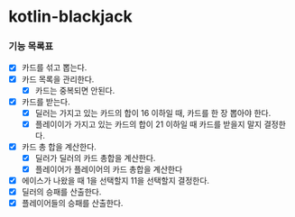 # kotlin-blackjack

### 기능 목록표

- [x] 카드를 섞고 뽑는다.
- [x] 카드 목록을 관리한다.
  - [x] 카드는 중복되면 안된다.
- [x] 카드를 받는다.
  - [x] 딜러는 가지고 있는 카드의 합이 16 이하일 때, 카드를 한 장 뽑아야 한다.
  - [x] 플레이이가 가지고 있는 카드의 합이 21 이하일 때 카드를 받을지 말지 결정한다.
- [x] 카드 총 합을 계산한다.
  - [x] 딜러가 딜러의 카드 총합을 계산한다.
  - [x] 플레이어가 플레이어의 카드 총합을 계산한다
- [x] 에이스가 나왔을 때 1을 선택할지 11을 선택할지 결정한다.
- [x] 딜러의 승패를 산출한다.
- [x] 플레이어들의 승패를 산출한다.
